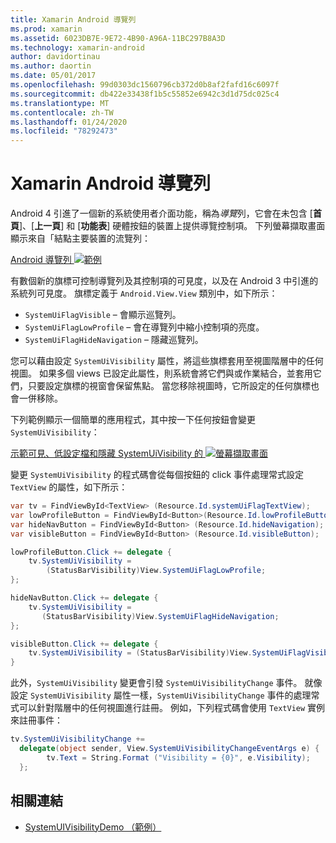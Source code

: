 ```yaml
---
title: Xamarin Android 導覽列
ms.prod: xamarin
ms.assetid: 6023DB7E-9E72-4B90-A96A-11BC297B8A3D
ms.technology: xamarin-android
author: davidortinau
ms.author: daortin
ms.date: 05/01/2017
ms.openlocfilehash: 99d0303dc1560796cb372d0b8af2fafd16c6097f
ms.sourcegitcommit: db422e33438f1b5c55852e6942c3d1d75dc025c4
ms.translationtype: MT
ms.contentlocale: zh-TW
ms.lasthandoff: 01/24/2020
ms.locfileid: "78292473"
---
```

# <a name="xamarinandroid-navigation-bar"></a>Xamarin Android 導覽列

Android 4 引進了一個新的系統使用者介面功能，稱為*導覽*列，它會在未包含 [**首頁**]、[**上一頁**] 和 [**功能表**] 硬體按鈕的裝置上提供導覽控制項。
下列螢幕擷取畫面顯示來自「結點主要裝置的流覽列：

 [Android 導覽列 ![範例](navigation-bar-images/19-navbar.png)](navigation-bar-images/19-navbar.png#lightbox)

有數個新的旗標可控制導覽列及其控制項的可見度，以及在 Android 3 中引進的系統列可見度。 旗標定義于 `Android.View.View` 類別中，如下所示：

- `SystemUiFlagVisible` &ndash; 會顯示巡覽列。
- `SystemUiFlagLowProfile` &ndash; 會在導覽列中縮小控制項的亮度。
- `SystemUiFlagHideNavigation` &ndash; 隱藏巡覽列。

您可以藉由設定 `SystemUiVisibility` 屬性，將這些旗標套用至視圖階層中的任何視圖。 如果多個 views 已設定此屬性，則系統會將它們與或作業結合，並套用它們，只要設定旗標的視窗會保留焦點。 當您移除視圖時，它所設定的任何旗標也會一併移除。

下列範例顯示一個簡單的應用程式，其中按一下任何按鈕會變更 `SystemUiVisibility`：

 [示範可見、低設定檔和隱藏 SystemUiVisibility 的 ![螢幕擷取畫面](navigation-bar-images/18-systemuivisibility.png)](navigation-bar-images/18-systemuivisibility.png#lightbox)

變更 `SystemUiVisibility` 的程式碼會從每個按鈕的 click 事件處理常式設定 `TextView` 的屬性，如下所示：

```csharp
var tv = FindViewById<TextView> (Resource.Id.systemUiFlagTextView);
var lowProfileButton = FindViewById<Button>(Resource.Id.lowProfileButton);
var hideNavButton = FindViewById<Button> (Resource.Id.hideNavigation);
var visibleButton = FindViewById<Button> (Resource.Id.visibleButton);

lowProfileButton.Click += delegate {
    tv.SystemUiVisibility =
        (StatusBarVisibility)View.SystemUiFlagLowProfile;
};

hideNavButton.Click += delegate {
    tv.SystemUiVisibility =
       (StatusBarVisibility)View.SystemUiFlagHideNavigation;        
};

visibleButton.Click += delegate {
    tv.SystemUiVisibility = (StatusBarVisibility)View.SystemUiFlagVisible;
}
```

此外，`SystemUiVisibility` 變更會引發 `SystemUiVisibilityChange` 事件。 就像設定 `SystemUiVisibility` 屬性一樣，`SystemUiVisibilityChange` 事件的處理常式可以針對階層中的任何視圖進行註冊。 例如，下列程式碼會使用 `TextView` 實例來註冊事件：

```csharp
tv.SystemUiVisibilityChange +=
  delegate(object sender, View.SystemUiVisibilityChangeEventArgs e) {
        tv.Text = String.Format ("Visibility = {0}", e.Visibility);
  };
```

## <a name="related-links"></a>相關連結

- [SystemUIVisibilityDemo （範例）](https://docs.microsoft.com/samples/xamarin/monodroid-samples/systemuivisibilitydemo)
